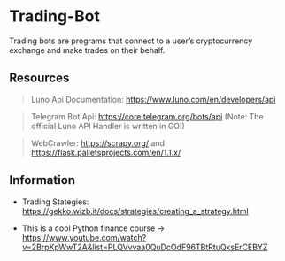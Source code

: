 # Trading-Bot
Trading bots are programs that connect to a user’s cryptocurrency exchange and make trades on their behalf.

## Resources ##

>Luno Api Documentation: https://www.luno.com/en/developers/api

>Telegram Bot Api: https://core.telegram.org/bots/api
(Note: The official Luno API Handler is written in GO!)

>WebCrawler: https://scrapy.org/ and https://flask.palletsprojects.com/en/1.1.x/

## Information ##

- Trading Stategies: https://gekko.wizb.it/docs/strategies/creating_a_strategy.html

- This is a cool Python finance course -> https://www.youtube.com/watch?v=2BrpKpWwT2A&list=PLQVvvaa0QuDcOdF96TBtRtuQksErCEBYZ

